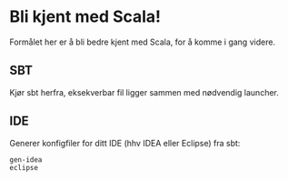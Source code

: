 # Bli kjent med Scala!

Formålet her er å bli bedre kjent med Scala, for å komme i gang videre.

## SBT

Kjør sbt herfra, eksekverbar fil ligger sammen med nødvendig launcher.

## IDE

Generer konfigfiler for ditt IDE (hhv IDEA eller Eclipse) fra sbt:

    gen-idea
    eclipse
